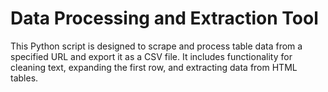 # Data Processing and Extraction Tool

This Python script is designed to scrape and process table data from a specified URL and export it as a CSV file. It includes functionality for cleaning text, expanding the first row, and extracting data from HTML tables.